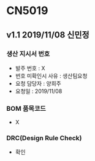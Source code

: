 # CN5019

## v1.1 2019/11/08 신민정

### 생산 지시서 번호
* 발주 번호 : X
* 번호 미확인시 사유 : 생산팀요청
* 요청 담당자 : 양희주
* 요청일 : 2019/11/08

###  BOM 품목코드
* X

### DRC(Design Rule Check)
* 확인
